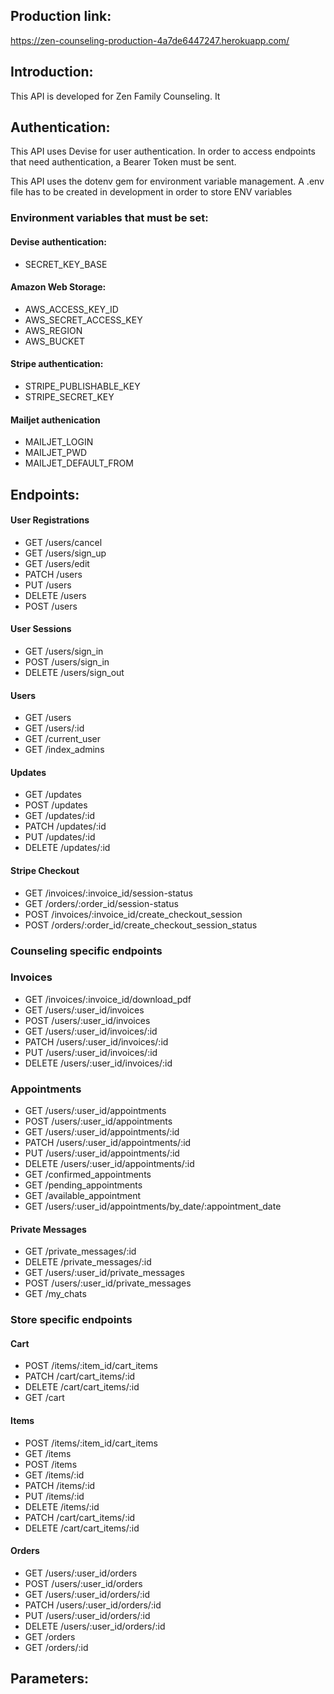 ## Production link:
https://zen-counseling-production-4a7de6447247.herokuapp.com/

## Introduction:

This API is developed for Zen Family Counseling. It 

## Authentication:

This API uses Devise for user authentication. In order to access endpoints that need authentication, a Bearer Token must be sent.

This API uses the dotenv gem for environment variable management. A .env file has to be created in development in order to store ENV variables

### Environment variables that must be set:

#### Devise authentication:
- SECRET_KEY_BASE 

#### Amazon Web Storage:
- AWS_ACCESS_KEY_ID
- AWS_SECRET_ACCESS_KEY
- AWS_REGION
- AWS_BUCKET

#### Stripe authentication:
- STRIPE_PUBLISHABLE_KEY
- STRIPE_SECRET_KEY
 
#### Mailjet authenication
- MAILJET_LOGIN
- MAILJET_PWD
- MAILJET_DEFAULT_FROM

## Endpoints:
#### User Registrations
- GET    /users/cancel
- GET    /users/sign_up
- GET    /users/edit
- PATCH  /users
- PUT    /users
- DELETE /users
- POST   /users

#### User Sessions
- GET    /users/sign_in
- POST   /users/sign_in
- DELETE /users/sign_out

#### Users
- GET /users
- GET /users/:id
- GET /current_user
- GET /index_admins

#### Updates
- GET    /updates
- POST   /updates
- GET    /updates/:id
- PATCH  /updates/:id
- PUT    /updates/:id
- DELETE /updates/:id

#### Stripe Checkout
- GET    /invoices/:invoice_id/session-status
- GET    /orders/:order_id/session-status
- POST   /invoices/:invoice_id/create_checkout_session
- POST   /orders/:order_id/create_checkout_session_status

### Counseling specific endpoints

### Invoices
- GET    /invoices/:invoice_id/download_pdf
- GET    /users/:user_id/invoices
- POST   /users/:user_id/invoices
- GET    /users/:user_id/invoices/:id
- PATCH  /users/:user_id/invoices/:id
- PUT    /users/:user_id/invoices/:id
- DELETE /users/:user_id/invoices/:id

### Appointments
- GET    /users/:user_id/appointments
- POST   /users/:user_id/appointments
- GET    /users/:user_id/appointments/:id
- PATCH  /users/:user_id/appointments/:id
- PUT    /users/:user_id/appointments/:id
- DELETE /users/:user_id/appointments/:id
- GET    /confirmed_appointments
- GET    /pending_appointments
- GET    /available_appointment
- GET    /users/:user_id/appointments/by_date/:appointment_date

#### Private Messages
- GET    /private_messages/:id
- DELETE /private_messages/:id
- GET    /users/:user_id/private_messages
- POST   /users/:user_id/private_messages
- GET    /my_chats

### Store specific endpoints
#### Cart
- POST   /items/:item_id/cart_items
- PATCH  /cart/cart_items/:id
- DELETE /cart/cart_items/:id
- GET    /cart

#### Items
- POST   /items/:item_id/cart_items
- GET    /items
- POST   /items
- GET    /items/:id
- PATCH  /items/:id
- PUT    /items/:id
- DELETE /items/:id
- PATCH  /cart/cart_items/:id
- DELETE /cart/cart_items/:id

#### Orders
- GET    /users/:user_id/orders
- POST   /users/:user_id/orders
- GET    /users/:user_id/orders/:id
- PATCH  /users/:user_id/orders/:id
- PUT    /users/:user_id/orders/:id
- DELETE /users/:user_id/orders/:id
- GET    /orders
- GET    /orders/:id

## Parameters:


